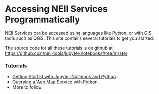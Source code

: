 # Accessing NEII Services Programmatically #

NEII Services can be accessed using languages like Python, or with GIS tools such as QGIS. This site contains several tutorials to get you started. 

The source code for all these tutorials is on github at https://github.com/neii-tools/jupyter-notebooks/tree/master

### Tutorials ###

* [Getting Started with Jupyter Notebook and Python](GettingStarted.html).
* [Querying a Web Map Service with Python](WMSExample.html).
* More to follow
